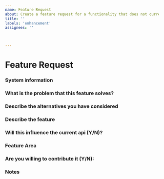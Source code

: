 ```yaml
---
name: Feature Request
about: Create a feature request for a functionality that does not currently exist in the ONNX.
title: ''
labels: 'enhancement'
assignees: ''

 

---
```

# Feature Request

### System information
<!-- ONNX version (you are using): -->

### What is the problem that this feature solves?
<!-- Please detail the discrepancy with our current functionality. -->

### Describe the alternatives you have considered
<!-- A clear and concise description of any alternative solutions or features you've considered -->

### Describe the feature
<!-- Why is this feature necessary? What does it accomplish? -->

### Will this influence the current api (Y/N)?
<!-- If yes, how? -->

### Feature Area
<!-- Which area in ONNX does this impact?  e.g., model usage, backend, best practices, converters, shape_inference, version_converter, training, test, operators, IR, ONNX Hub, data preprocessing, CI pipelines. -->

### Are you willing to contribute it (Y/N):

### Notes
<!-- Any additional information -->
